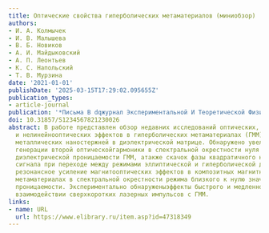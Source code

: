 ```yaml
---
title: Оптические свойства гиперболических метаматериалов (миниобзор)
authors:
- И. А. Колмычек
- И. В. Малышева
- В. Б. Новиков
- А. И. Майдыковский
- А. П. Леонтьев
- К. С. Напольский
- Т. В. Мурзина
date: '2021-01-01'
publishDate: '2025-03-15T17:29:02.095655Z'
publication_types:
- article-journal
publication: '*Письма В dqжурнал Экспериментальной И Теоретической Физикиdq*'
doi: 10.31857/S1234567821230026
abstract: В работе представлен обзор недавних исследований оптических, магнитооптических
  и нелинейнооптических эффектов в гиперболических метаматериалах (ГММ) на основе
  металлических наностержней в диэлектрической матрице. Обнаружено увеличение эффективности
  генерации второй оптическойгармоники в спектральной окрестности нуля эффективной
  диэлектрической проницаемости ГММ, атакже скачок фазы квадратичного нелинейно-оптического
  сигнала при переходе между режимами эллиптической и гиперболической дисперсий. Продемонстрировано
  резонансное усиление магнитооптических эффектов в композитных магнитных гиперболических
  метаматериалах в спектральной окрестности режима близкого к нулю значения диэлектрической
  проницаемости. Экспериментально обнаруженыэффекты быстрого и медленного света при
  взаимодействии сверхкоротких лазерных импульсов с ГММ.
links:
- name: URL
  url: https://www.elibrary.ru/item.asp?id=47318349
---
```

